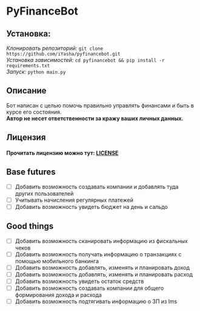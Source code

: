 # PyFinanceBot  
## Установка:  
*Клонировать репозиторий:* `git clone https://github.com/iYasha/pyfinancebot.git`  
*Установка зависимостей:*   `cd pyfinancebot && pip install -r requirements.txt`  
*Запуск:*  `python main.py`  
## Описание  
Бот написан с целью помочь правильно управлять финансами и быть в курсе его состояния.  
**Автор не несет ответственности за кражу ваших личных данных.**
## Лицензия  
#### Прочитать лицензию можно тут: [LICENSE](https://github.com/iYasha/pyfinancebot/blob/master/LICENSE)
## Base futures
 - [ ] Добавить возможность создавать компании и добавлять туда других пользователей
 - [ ] Учитывать начисления регулярных платежей
 - [ ] Добавить возможность увидеть бюджет на день и сальдо
## Good things
 - [ ] Добавить возможность сканировать информацию из фискальных чеков
 - [ ] Добавить возможность получать информацию о транзакциях с помощью мобильного банкинга
 - [ ] Добавить возможность добавлять, изменять и планировать доход
 - [ ] Добавить возможность добавлять, изменять и планировать расход
 - [ ] Добавить возможность увидеть остаток средств
 - [ ] Добавить возможность создавать компании для общего формирования дохода и расхода
 - [ ] Добавить возможность подтягивать информацию о ЗП из lms